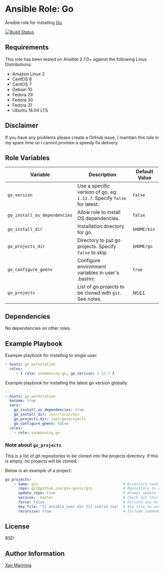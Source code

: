 # Ansible Role: Go

Ansible role for installing [Go](https://golang.org/).

[![Build Status](https://www.travis-ci.org/PyratLabs/ansible-role-go.svg?branch=master)](https://www.travis-ci.org/PyratLabs/ansible-role-go)

## Requirements

This role has been tested on Ansible 2.7.0+ against the following Linux Distributions:

  - Amazon Linux 2
  - CentOS 8
  - CentOS 7
  - Debian 10
  - Fedora 29
  - Fedora 30
  - Fedora 31
  - Ubuntu 18.04 LTS

## Disclaimer

If you have any problems please create a GitHub issue, I maintain this role in
my spare time so I cannot promise a speedy fix delivery.

## Role Variables


| Variable                     | Description                                                             | Default Value |
|------------------------------|-------------------------------------------------------------------------|---------------|
| `go_version`                 | Use a specific version of go, eg. `1.13.7`. Specify `false` for latest. | `false`       |
| `go_install_os_dependencies` | Allow role to install OS dependencies.                                  | `false`       |
| `go_install_dir`             | Installation directory for go.                                          | `$HOME/bin`   |
| `go_projects_dir`            | Directory to put go projects. Specify `false` to skip.                  | `$HOME/go`    |
| `go_configure_goenv`         | Configure environment variables in user's .bashrc                       | `true`        |
| `go_projects`                | List of go projects to be cloned with `git`. See notes.                 | _NULL_        |

## Dependencies

No dependencies on other roles.

## Example Playbook

Example playbook for installing to single user:

```yaml
- hosts: go_workstation
  roles:
     - { role: xanmanning.go, go_version: 1.13.7 }
```

Example playbook for installing the latest go version globally:

```yaml
---
- hosts: go_workstation
  become: true
  vars:
    go_install_os_dependencies: true
    go_install_dir: /usr/local/bin
    go_projects_dir: /opt/go/projects
    go_configure_goenv: false
  roles:
    - role: xanmanning.go
```

### Note about `go_projects`

This is a list of git repositories to be cloned into the projects directory.
If this is empty, no projects will be cloned.

Below is an example of a project:

```yaml
go_projects:
    - name: gin                                       # Directory name to clone into
      repo: git@github.com:gin-gonic/gin              # Repository to clone
      update_repo: true                               # Always update local copy of repo
      version:  master                                # Check out this version of the repo
      force: false                                    # Discard any existing working copy of the repo
      key_file: "{{ ansible_user_dir }}/.ssh/id_rsa"  # Key file to use to clone the repo
      recursive: true                                 # Include submodules in clone
```

## License

BSD

## Author Information

[Xan Manning](https://xanmanning.co.uk/)
